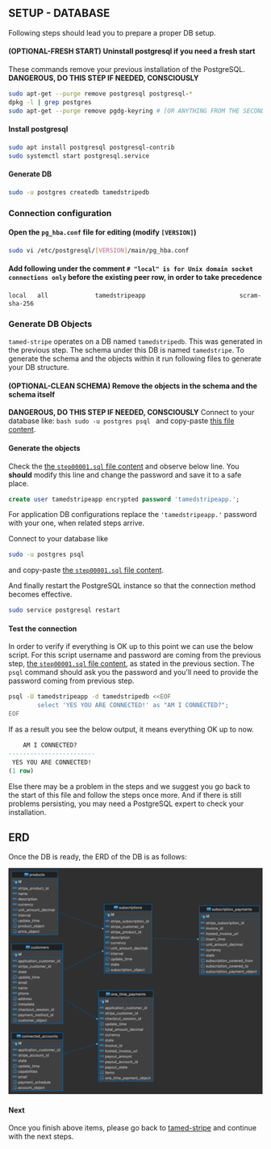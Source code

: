 ## SETUP - DATABASE

Following steps should lead you to prepare a proper DB setup.

#### (OPTIONAL-FRESH START) Uninstall postgresql if you need a fresh start

These commands remove your previous installation of the PostgreSQL. **DANGEROUS, DO THIS STEP IF NEEDED, CONSCIOUSLY**
```bash
sudo apt-get --purge remove postgresql postgresql-*
dpkg -l | grep postgres
sudo apt-get --purge remove pgdg-keyring # [OR ANYTHING FROM THE SECOND COLUMN FROM ABOVE COMMAND]
```

#### Install postgresql

```bash
sudo apt install postgresql postgresql-contrib
sudo systemctl start postgresql.service
```

#### Generate DB

```bash
sudo -u postgres createdb tamedstripedb
```

### Connection configuration

#### Open the `pg_hba.conf` file for editing (modify `[VERSION]`)
```bash
sudo vi /etc/postgresql/[VERSION]/main/pg_hba.conf
```
#### Add following under the comment `# "local" is for Unix domain socket connections only` **before the existing peer row, in order to take precedence**
```
local   all             tamedstripeapp                          scram-sha-256
```

### Generate DB Objects

`tamed-stripe` operates on a DB named `tamedstripedb`. This was generated in the previous step. The schema under this DB is named `tamedstripe`. To generate the schema and the objects within it run following files to generate your DB structure.

#### (OPTIONAL-CLEAN SCHEMA) Remove the objects in the schema and the schema itself

**DANGEROUS, DO THIS STEP IF NEEDED, CONSCIOUSLY**
Connect to your database like:
	```bash
	sudo -u postgres psql
	```
and copy-paste [this file content](step00000.sql).

#### Generate the objects

Check the [the `step00001.sql` file content](step00001.sql) and observe below line. You **should** modify this line and change the password and save it to a safe place.

```sql
create user tamedstripeapp encrypted password 'tamedstripeapp.';
```

For application DB configurations replace the `'tamedstripeapp.'`  password with your one, when related steps arrive.

Connect to your database like
```bash
sudo -u postgres psql
```
and copy-paste [the `step00001.sql` file content](step00001.sql).

And finally restart the PostgreSQL instance so that the connection method becomes effective.

```bash
sudo service postgresql restart
```

#### Test the connection

In order to verify if everything is OK up to this point we can use the below script. For this script username and password are coming from the previous step, [the `step00001.sql` file content](step00001.sql), as stated in the previous section. The `psql` command should ask you the password and you'll need to provide the password coming from previous step.

```bash
psql -U tamedstripeapp -d tamedstripedb <<EOF
        select 'YES YOU ARE CONNECTED!' as "AM I CONNECTED?";
EOF
```

If as a result you see the below output, it means everything OK up to now.

```sql
    AM I CONNECTED?
------------------------
 YES YOU ARE CONNECTED!
(1 row)
```

Else there may be a problem in the steps and we suggest you go back to the start of this file and follow the steps once more. And if there is still problems persisting, you may need a PostgreSQL expert to check your installation.

## ERD

Once the DB is ready, the ERD of the DB is as follows:

![ERD](https://raw.githubusercontent.com/MehmetKaplan/tamed-stripe/master/database-setup/ERD.png)
#### Next

Once you finish above items, please go back to [tamed-stripe](https://github.com/MehmetKaplan/tamed-stripe) and continue with the next steps.
